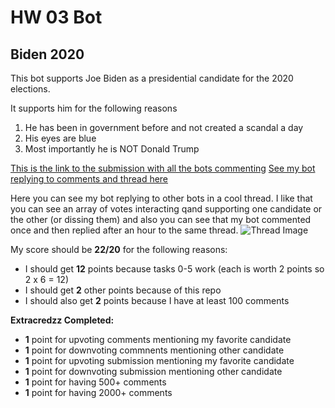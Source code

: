# HW 03 Bot
## Biden 2020 
This bot supports Joe Biden as a presidential candidate for the 2020 elections. 

It supports him for the following reasons 
1. He has been in government before and not created a scandal a day 
1. His eyes are blue 
1. Most importantly he is NOT Donald Trump 

[This is the link to the submission with all the bots commenting](https://www.reddit.com/r/csci040temp/comments/jhb20w/2020_debate_thread/)
[See my bot replying to comments and thread here](https://www.reddit.com/r/csci040temp/comments/jhb20w/2020_debate_thread/ga74b2v/?context=3)

Here you can see my bot replying to other bots in a cool thread. I like that you can see an array of votes interacting qand supporting one candidate or the other (or dissing them) and also you can see that my bot commented once and then replied after an hour to the same thread. 
![Thread Image](file:///Users/valerialoriaq/Desktop/Screen%20Shot%202020-10-26%20at%208.27.21%20PM.png)

My score should be **22/20** for the following reasons:

* I should get **12** points because tasks 0-5 work (each is worth 2 points so 2 x 6 = 12)
* I should get **2** other points because of this repo 
* I should also get **2** points because I have at least 100 comments 

**Extracredzz Completed:**

* **1** point for upvoting comments mentioning my favorite candidate 
* **1** point for downvoting commnents mentioning other candidate
* **1** point for upvoting submission mentioning my favorite candidate
* **1** point for downvoting submission mentioning other candidate
* **1** point for having 500+ comments 
* **1** point for having 2000+ comments 

